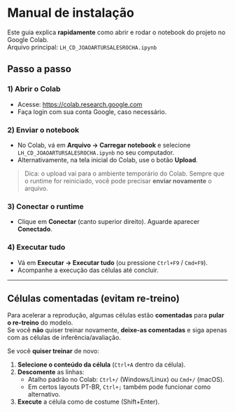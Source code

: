 # Manual de instalação

Este guia explica **rapidamente** como abrir e rodar o notebook do projeto no Google Colab.  
Arquivo principal: `LH_CD_JOAOARTURSALESROCHA.ipynb`

## Passo a passo

### 1) Abrir o Colab
- Acesse: https://colab.research.google.com
- Faça login com sua conta Google, caso necessário.

### 2) Enviar o notebook
- No Colab, vá em **Arquivo → Carregar notebook** e selecione `LH_CD_JOAOARTURSALESROCHA.ipynb` no seu computador.
- Alternativamente, na tela inicial do Colab, use o botão **Upload**.

> Dica: o upload vai para o ambiente temporário do Colab. Sempre que o runtime for reiniciado, você pode precisar **enviar novamente** o arquivo.

### 3) Conectar o runtime
- Clique em **Conectar** (canto superior direito). Aguarde aparecer **Conectado**.

### 4) Executar tudo
- Vá em **Executar → Executar tudo** (ou pressione `Ctrl+F9` / `Cmd+F9`).
- Acompanhe a execução das células até concluir.

---

## Células comentadas (evitam re-treino)
Para acelerar a reprodução, algumas células estão **comentadas** para **pular o re-treino** do modelo.  
Se você **não** quiser treinar novamente, **deixe-as comentadas** e siga apenas com as células de inferência/avaliação.

Se você **quiser treinar** de novo:
1. **Selecione o conteúdo da célula** (`Ctrl+A` dentro da célula).
2. **Descomente** as linhas:
   - Atalho padrão no Colab: `Ctrl+/` (Windows/Linux) ou `Cmd+/` (macOS).  
   - Em certos layouts PT-BR, `Ctrl+;` também pode funcionar como alternativo.
3. **Execute** a célula como de costume (Shift+Enter).
